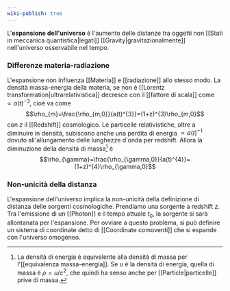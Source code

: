 ```yaml
---
wiki-publish: true
---
```

L'**espansione dell'universo** è l'aumento delle distanze tra oggetti non [[Stati in meccanica quantistica|legati]] [[Gravity|gravitazionalmente]] nell'universo osservabile nel tempo.
### Differenze materia-radiazione
L'espansione non influenza [[Materia]] e [[radiazione]] allo stesso modo. La densità massa-energia della materia, se non è [[Lorentz transformation|ultrarelativistica]] decresce con il [[fattore di scala]] come $\propto a(t)^{-3}$, cioè va come
$$\rho_{m}=\frac{\rho_{m,0}}{a(t)^{3}}=(1+z)^{3}\rho_{m,0}$$
con $z$ il [[Redshift]] cosmologico. Le particelle relativistiche, oltre a diminuire in densità, subiscono anche una perdita di energia $\propto a(t)^{-1}$ dovuto all'allungamento delle lunghezze d'onda per redshift. Allora la diminuzione della densità di massa[^1] è
$$\rho_{\gamma}=\frac{\rho_{\gamma,0}}{a(t)^{4}}=(1+z)^{4}\rho_{\gamma,0}$$
### Non-unicità della distanza
L'espansione dell'universo implica la non-unicità della definizione di distanza delle sorgenti cosmologiche. Prendiamo una sorgente a redshift $z$. Tra l'emissione di un [[Photon]] e il tempo attuale $t_{0}$, la sorgente si sarà allontanata per l'espansione. Per ovviare a questo problema, si può definire un sistema di coordinate detto di [[Coordinate comoventi]] che si espande con l'universo omogeneo.

[^1]: La densità di energia è equivalente alla densità di massa per l'[[equivalenza massa-energia]]. Se $u$ è la densità di energia, quella di massa è $\rho=u/c^{2}$, che quindi ha senso anche per [[Particle|particelle]] prive di massa.